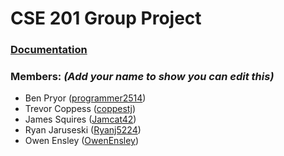 # CSE 201 Group Project

### [Documentation](https://miamioh-cse201-fall2024-teame.github.io/TextAdventure/)

### Members: *(Add your name to show you can edit this)*
* Ben Pryor ([programmer2514](https://github.com/programmer2514))
* Trevor Coppess ([coppestj](https://github.com/coppestj))
* James Squires ([Jamcat42](https://github.com/Jamcat42))
* Ryan Jaruseski ([Ryanj5224](https://github.com/Ryanj5224))
* Owen Ensley ([OwenEnsley](https://github.com/OwenEnsley))
